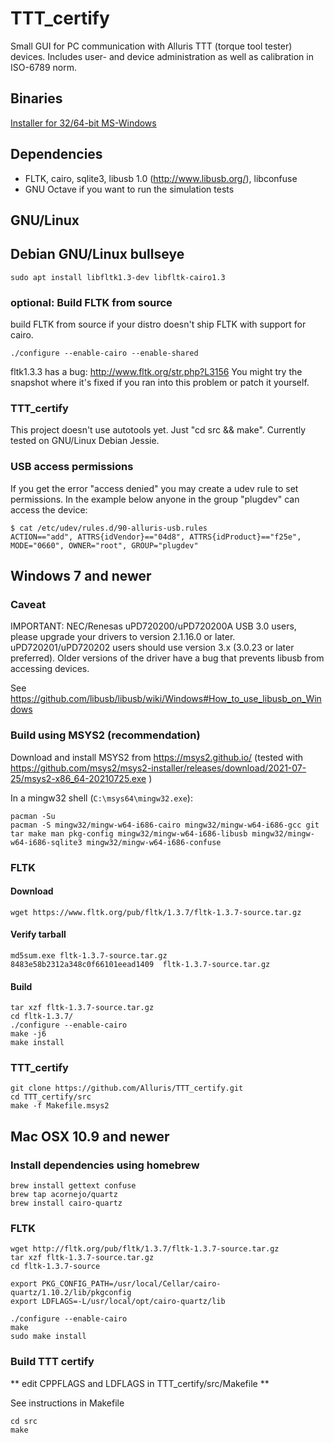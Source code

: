 # TTT_certify
Small GUI for PC communication with Alluris TTT (torque tool tester) devices. Includes user- and device administration as well as calibration in ISO-6789 norm.

## Binaries

[Installer for 32/64-bit MS-Windows](https://alluris.de/de/produkte/software/TTT-300)

## Dependencies

* FLTK, cairo, sqlite3, libusb 1.0 (http://www.libusb.org/), libconfuse
* GNU Octave if you want to run the simulation tests

## GNU/Linux

## Debian GNU/Linux bullseye
```
sudo apt install libfltk1.3-dev libfltk-cairo1.3
```

### optional: Build FLTK from source

build FLTK from source if your distro doesn't ship FLTK with support for cairo.

```
./configure --enable-cairo --enable-shared
```

fltk1.3.3 has a bug: http://www.fltk.org/str.php?L3156
You might try the snapshot where it's fixed if you ran into this problem or patch it yourself.

### TTT_certify

This project doesn't use autotools yet. Just "cd src && make".
Currently tested on GNU/Linux Debian Jessie.

### USB access permissions

If you get the error "access denied" you may create a udev rule to set permissions.
In the example below anyone in the group "plugdev" can access the device:

```
$ cat /etc/udev/rules.d/90-alluris-usb.rules
ACTION=="add", ATTRS{idVendor}=="04d8", ATTRS{idProduct}=="f25e", MODE="0660", OWNER="root", GROUP="plugdev"
```

## Windows 7 and newer

### Caveat

IMPORTANT: NEC/Renesas uPD720200/uPD720200A USB 3.0 users, please upgrade your drivers to version 2.1.16.0 or later. uPD720201/uPD720202 users should use version 3.x (3.0.23 or later preferred). Older versions of the driver have a bug that prevents libusb from accessing devices. 

See https://github.com/libusb/libusb/wiki/Windows#How_to_use_libusb_on_Windows

### Build using MSYS2 (recommendation)
Download and install MSYS2 from https://msys2.github.io/ (tested with https://github.com/msys2/msys2-installer/releases/download/2021-07-25/msys2-x86_64-20210725.exe
)

In a mingw32 shell (`C:\msys64\mingw32.exe`):

```
pacman -Su
pacman -S mingw32/mingw-w64-i686-cairo mingw32/mingw-w64-i686-gcc git tar make man pkg-config mingw32/mingw-w64-i686-libusb mingw32/mingw-w64-i686-sqlite3 mingw32/mingw-w64-i686-confuse
```

### FLTK
#### Download
```
wget https://www.fltk.org/pub/fltk/1.3.7/fltk-1.3.7-source.tar.gz
```
#### Verify tarball
```
md5sum.exe fltk-1.3.7-source.tar.gz
8483e58b2312a348c0f66101eead1409  fltk-1.3.7-source.tar.gz
```
#### Build
```
tar xzf fltk-1.3.7-source.tar.gz
cd fltk-1.3.7/
./configure --enable-cairo
make -j6
make install
```

### TTT_certify
```
git clone https://github.com/Alluris/TTT_certify.git
cd TTT_certify/src
make -f Makefile.msys2
```

## Mac OSX 10.9 and newer

### Install dependencies using homebrew

```
brew install gettext confuse
brew tap acornejo/quartz
brew install cairo-quartz
```

### FLTK

```
wget http://fltk.org/pub/fltk/1.3.7/fltk-1.3.7-source.tar.gz
tar xzf fltk-1.3.7-source.tar.gz
cd fltk-1.3.7-source

export PKG_CONFIG_PATH=/usr/local/Cellar/cairo-quartz/1.10.2/lib/pkgconfig
export LDFLAGS=-L/usr/local/opt/cairo-quartz/lib

./configure --enable-cairo
make
sudo make install
```

### Build TTT certify

** edit CPPFLAGS and LDFLAGS in TTT_certify/src/Makefile **

See instructions in Makefile

```
cd src
make
```
